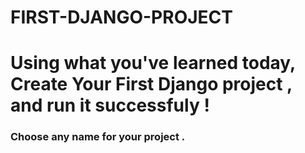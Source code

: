 # FIRST-DJANGO-PROJECT


# Using what you've learned today, Create Your First Django project , and run it successfuly !
### Choose any name for your project . 
